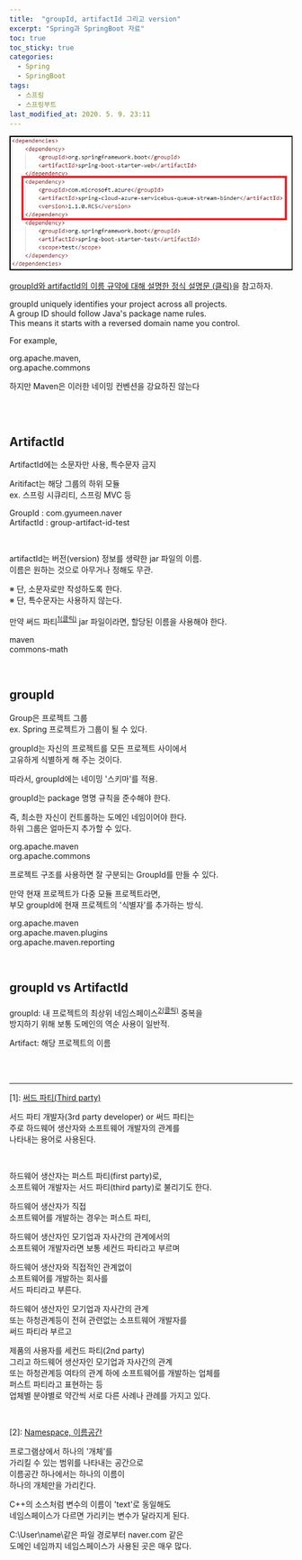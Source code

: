```yaml
---
title:  "groupId, artifactId 그리고 version"
excerpt: "Spring과 SpringBoot 자료"
toc: true
toc_sticky: true
categories:
  - Spring
  - SpringBoot
tags:
  - 스프링
  - 스프링부트
last_modified_at: 2020. 5. 9. 23:11
---
```


![](https://github.com/gyumeen/blog-images/blob/main/2021/01/groupId/1.png?raw=true)

[<U>groupId와 artifactId의 이름 규약에 대해 설명한 정식 설명문 (클릭)</U>](www.maven.apache.org/guides/mini/guide-naming-conventions.html)을 참고하자.

groupId uniquely identifies your project across all projects.  
A group ID should follow Java's package name rules.  
This means it starts with a reversed domain name you control.

For example,  

org.apache.maven,  
org.apache.commons

하지만 Maven은 이러한 네이밍 컨벤션을 강요하진 않는다

<br/>
<br/>

## ArtifactId

ArtifactId에는 소문자만 사용, 특수문자 금지

Aritifact는 해당 그룹의 하위 모듈  
ex. 스프링 시큐리티, 스프링 MVC 등

GroupId   :   com.gyumeen.naver  
ArtifactId  :   group-artifact-id-test

<br/>

artifactId는 버전(version) 정보를 생략한 jar 파일의 이름.  
이름은 원하는 것으로 아무거나 정해도 무관.

※ 단, 소문자로만 작성하도록 한다.  
※ 단, 특수문자는 사용하지 않는다.

만약 써드 파티<sup>[<U>1(클릭)</U>](#footnote_1)</sup> jar 파일이라면, 할당된 이름을 사용해야 한다.

maven  
commons-math

<br/>

## groupId

Group은 프로젝트 그룹  
ex. Spring 프로젝트가 그룹이 될 수 있다.

groupId는 자신의 프로젝트를 모든 프로젝트 사이에서  
고유하게 식별하게 해 주는 것이다.  

따라서, groupId에는 네이밍 '스키마'를 적용.

groupId는 package 명명 규칙을 준수해야 한다.

즉, 최소한 자신이 컨트롤하는 도메인 네임이어야 한다.  
하위 그룹은 얼마든지 추가할 수 있다.

org.apache.maven  
org.apache.commons

프로젝트 구조를 사용하면 잘 구분되는 GroupId를 만들 수 있다.

만약 현재 프로젝트가 다중 모듈 프로젝트라면,  
부모 groupId에 현재 프로젝트의 '식별자'를 추가하는 방식.

org.apache.maven  
org.apache.maven.plugins  
org.apache.maven.reporting

<br/>

## groupId vs ArtifactId

groupId: 내 프로젝트의 최상위 네임스페이스<sup>[<U>2(클릭)</U>](#footnote_2)</sup> 중복을  
방지하기 위해 보통 도메인의 역순 사용이 일반적.  

Artifact: 해당 프로젝트의 이름

<br/>
<br/>

-----------------

<a name="footnote_1">[1]</a>: <U>써드 파티(Third party)</U>

서드 파티 개발자(3rd party developer) or 써드 파티는  
주로 하드웨어 생산자와 소프트웨어 개발자의 관계를  
나타내는 용어로 사용된다.

<br/>

하드웨어 생산자는 퍼스트 파티(first party)로,  
소프트웨어 개발자는 서드 파티(third party)로 불리기도 한다.

하드웨어 생산자가 직접  
소프트웨어를 개발하는 경우는 퍼스트 파티,  

하드웨어 생산자인 모기업과 자사간의 관계에서의  
소프트웨어 개발자라면 보통 세컨드 파티라고 부르며  

하드웨어 생산자와 직접적인 관계없이  
소프트웨어를 개발하는 회사를  
서드 파티라고 부른다.

하드웨어 생산자인 모기업과 자사간의 관계  
또는 하청관계등이 전혀 관련없는 소프트웨어 개발자를  
써드 파티라 부르고  

제품의 사용자를 세컨드 파티(2nd party)  
그리고 하드웨어 생산자인 모기업과 자사간의 관계  
또는 하청관계등 여타의 관계 하에 소프트웨어를 개발하는 업체를  
퍼스트 파티라고 표현하는 등  
업체별 분야별로 약간씩 서로 다른 사례나 관례를 가지고 있다.

<br/>

<a name="footnote_2">[2]</a>: <U>Namespace, 이름공간</U>

프로그램상에서 하나의 '개체'를  
가리킬 수 있는 범위를 나타내는 공간으로  
이름공간 하나에서는 하나의 이름이  
하나의 개체만을 가리킨다.

C++의 소스처럼 변수의 이름이 'text'로 동일해도  
네임스페이스가 다르면 가리키는 변수가 달라지게 된다.

C:\User\name\같은 파일 경로부터 naver.com 같은  
도메인 네임까지 네임스페이스가 사용된 곳은 매우 많다.
